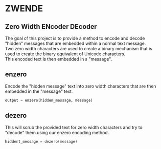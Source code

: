 # ZWENDE
## Zero Width ENcoder DEcoder
The goal of this project is to provide a method to encode and decode "hidden" messages that are embedded within a normal text message.  
Two zero width characters are used to create a binary mechanism that is used to create the binary equivalent of Unicode characters.  
This encoded text is then embedded in a "message". 

## enzero
Encode the "hidden message" text into zero width characters that are then embedded in the "message" text.

```python
output = enzero(hidden_message, message)
```

## dezero
This will scrub the provided text for zero width characters and try to "decode" them using our enzero encoding method.

```python
hiddent_message = dezero(message)
```
